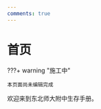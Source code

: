 ```yaml
---
comments: true
---
```


# 首页

???+ warning "施工中"

    本页面尚未编辑完成

欢迎来到东北师大附中生存手册。

<script>updateCountdown(2025-06-07T00:00:00)</script>